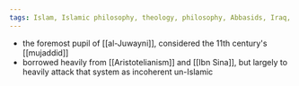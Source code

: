 ```yaml
---
tags: Islam, Islamic philosophy, theology, philosophy, Abbasids, Iraq, 1000s
---
```


- the foremost pupil of [[al-Juwayni]], considered the 11th century's [[mujaddid]]
- borrowed heavily from [[Aristotelianism]] and [[Ibn Sina]], but largely to heavily attack that system as incoherent un-Islamic